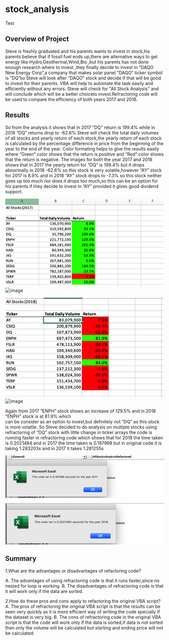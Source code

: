 # stock_analysis
Test

## Overview of Project
Steve is freshly graduated and his parents wants to invest in stock,his parents believe that if fossil fuel ends
up,there are alternative ways to get energy like Hydro,Geothermal,Wind,Bio ,but his parents has not done 
enough research where to invest ,they finally decide to invest in “DAQO New Energy Corp”,a company
that makes solar panel “DAQO” ticker symbol is “DQ”so Steve will look after “DAQO” stock and  decide
if that will be good to invest  for their parents.
VBA will help to automate the task easily and efficiently without any errors.
Steve will check for "All Stock Analysis" and will conclude which will be a better choiceto invest.Refractoring code will
be used to compare the efficiency of both years 2017 and 2018.


## Results
So from the analysis it shows that in 2017 “DQ” return is 199.4% while in 2018 “DQ” returns drop to -62.6%
Steve will check the total daily volumes of all stocks and yearly return of each stock,the yearly return of
each stock is calculated by the percentage difference in price from the beginning of the year to the end of 
the year.
Color formating helps to give the results easily where “Green” color shows that the return is positive and
“Red” color shows that the return is negative.
The images for both the year 2017 and 2018 shows that in 2017 the yearly return for “DQ” is 199.4% but it
drops abnormally in 2018 -62.6% so this stock is very volatile,however “AY” stock for 2017 is 8.9% and in 2018
“AY” stock drops to -7.3% so this stock neither goes up too much nor does it drops too much,so this can be an option
for his parents if they decide to invest in “AY” provided it gives good dividend support.

![](Resources/Stock_Analysis_2017.png?raw=true)![image](https://user-images.githubusercontent.com/79482680/111933231-055dfe80-8a8d-11eb-9d16-3038016d065f.png)


![](Resources/Stock_Analysis_2018.png?raw=true)![image](https://user-images.githubusercontent.com/79482680/111933089-c29c2680-8a8c-11eb-87e0-bb2b029c6d00.png)


Again from 2017 “ENPH” stock shows an increase of 129.5% and in 2018 “ENPH” stock is at 81.9% which   
can be consider as an option to invest,but definitely not “DQ” as this  stock is more volatile.
So Steve decided to do analysis on multiple stocks using refractoring of “DQ” stock with little change in ticker arrays
the code is running faster in refractoring code which shows that for 2018 the time taken is 0.2021484 and in 2017 the
time taken is 0.197998  but  in original  code it is taking 1.283203s and in 2017 it takes 1.281255s

![](Resources/VBA_Challenge_2017.png?raw=true)


![](Resources/VBA_Challenge_2018.png?raw=true) 

 
## Summary

1.What are the advantages or disadvantages of refactoring code?

  A. The advantages of using refractoring code is that it runs faster,since no nested for loop is working.
  B. The disadvantages of refractoring code is that it will work only if the data are sorted.
  
2.How do these pros and cons apply to refactoring the original VBA script?
 A. The pros of refractoring the original VBA script is that the results can be seen very quickly as it is more efficient way of  writing the code specially if the dataset is very big.
 B. The cons of refractoring code in the original VBA script is that the code will work only if the data is sorted,if data is not sorted then only the volume will be calculated but starting and ending price will not be calculated.

